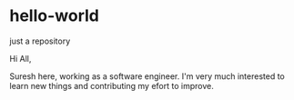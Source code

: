 # hello-world
just a repository

Hi All,

Suresh here, working as a software engineer. I'm very much interested to learn new things and contributing my efort to improve.
